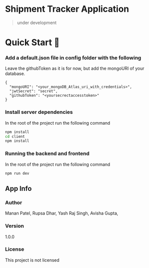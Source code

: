 # Shipment Tracker Application

> under development

# Quick Start 🚀

### Add a default.json file in config folder with the following

Leave the githubToken as it is for now, but add the mongoURI of your database.

```
{
  "mongoURI": "<your_mongoDB_Atlas_uri_with_credentials>",
  "jwtSecret": "secret",
  "githubToken": "<yoursecrectaccesstoken>"
}
```

### Install server dependencies 

In the root of the project run the following command

```bash
npm install
cd client
npm install
```

### Running the backend and frontend

In the root of the project run the following command

```bash
npm run dev
```

## App Info

### Author

Manan Patel,
Rupsa Dhar,
Yash Raj Singh,
Avisha Gupta,

### Version

1.0.0

### License

This project is not licensed
